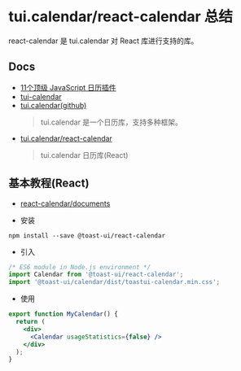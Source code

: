 # tui.calendar/react-calendar 总结

react-calendar 是 tui.calendar 对 React 库进行支持的库。 
## Docs
- [11个顶级 JavaScript 日历插件](https://zhuanlan.zhihu.com/p/74713207?utm_id=0)
- [tui-calendar](https://ui.toast.com/tui-calendar)
- [tui.calendar(github)](https://github.com/nhn/tui.calendar)
    > tui.calendar 是一个日历库，支持多种框架。
- [tui.calendar/react-calendar](https://github.com/nhn/tui.calendar/tree/main/apps/react-calendar)
    > tui.calendar 日历库(React)


## 基本教程(React)
- [react-calendar/documents](https://github.com/nhn/tui.calendar/tree/main/apps/react-calendar#-documents)

- 安装
```shell
npm install --save @toast-ui/react-calendar
```

- 引入
```javascript
/* ES6 module in Node.js environment */
import Calendar from '@toast-ui/react-calendar';
import '@toast-ui/calendar/dist/toastui-calendar.min.css';
```

- 使用
```jsx
export function MyCalendar() {
  return (
    <div>
      <Calendar usageStatistics={false} />
    </div>
  );
}
```